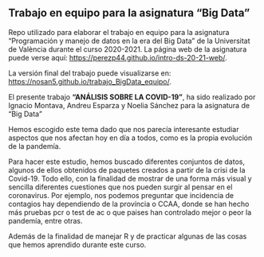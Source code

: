 Trabajo en equipo para la asignatura “Big Data”
-----------------------------------------------

Repo utilizado para elaborar el trabajo en equipo para la asignatura
“Programación y manejo de datos en la era del Big Data” de la
Universitat de València durante el curso 2020-2021. La página web de la
asignatura puede verse aquí:
<a href="https://perezp44.github.io/intro-ds-20-21-web/" class="uri">https://perezp44.github.io/intro-ds-20-21-web/</a>.

La versión final del trabajo puede visualizarse en:
<a href="https://nosan5.github.io/trabajo_BigData_equipo/" class="uri">https://nosan5.github.io/trabajo_BigData_equipo/</a>.

El presente trabajo **“ANÁLISIS SOBRE LA COVID-19”**, ha sido realizado
por Ignacio Montava, Andreu Esparza y Noelia Sánchez para la asignatura
de “Big Data”

Hemos escogido este tema dado que nos parecía interesante estudiar
aspectos que nos afectan hoy en día a todos, como es la propia evolución
de la pandemía.

Para hacer este estudio, hemos buscado diferentes conjuntos de datos,
algunos de ellos obtenidos de paquetes creados a partir de la crisi de
la Covid-19. Todo ello, con la finalidad de mostrar de una forma más
visual y sencilla diferentes cuestiones que nos pueden surgir al pensar
en el coronavirus. Por ejemplo, nos podemos preguntar que incidencia de
contagios hay dependiendo de la província o CCAA, donde se han hecho más
pruebas pcr o test de ac o que paises han controlado mejor o peor la
pandemía, entre otras.

Además de la finalidad de manejar R y de practicar algunas de las cosas
que hemos aprendido durante este curso.
